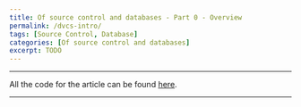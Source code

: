 ```yaml
---
title: Of source control and databases - Part 0 - Overview
permalink: /dvcs-intro/
tags: [Source Control, Database]
categories: [Of source control and databases]
excerpt: TODO
---
```


---

All the code for the article can be found [here]().

---


